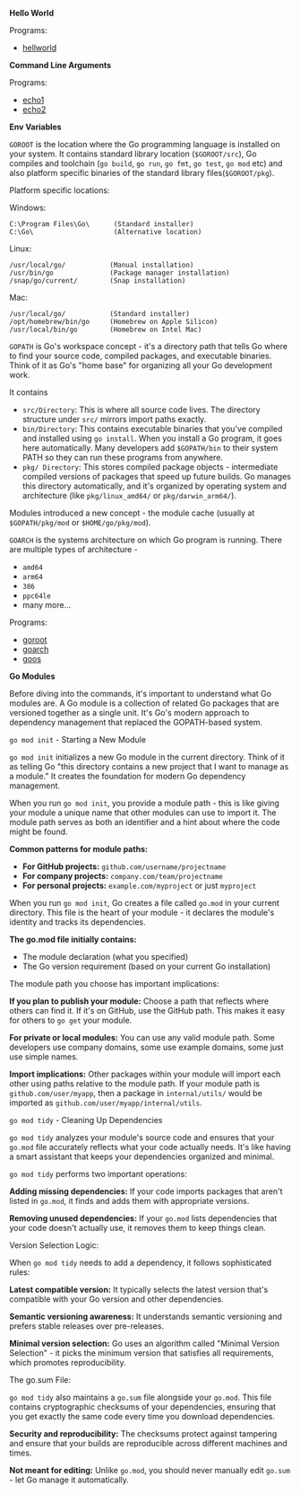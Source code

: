 **Hello World**

Programs:

- [hellworld](./helloworld/main.go)

**Command Line Arguments**

Programs:

- [echo1](./echo1/main.go)
- [echo2](./echo2/main.go)

**Env Variables**

`GOROOT` is the location where the Go programming language is installed on your system. It contains standard library location (`$GOROOT/src`), Go compiles and toolchain (`go build`, `go run`, `go fmt`, `go test`, `go mod` etc) and also platform specific binaries of the standard library files(`$GOROOT/pkg`).

Platform specific locations:

Windows:

```
C:\Program Files\Go\      (Standard installer)
C:\Go\                    (Alternative location)
```

Linux:

```
/usr/local/go/           (Manual installation)
/usr/bin/go              (Package manager installation)
/snap/go/current/        (Snap installation)
```

Mac:

```
/usr/local/go/           (Standard installer)
/opt/homebrew/bin/go     (Homebrew on Apple Silicon)
/usr/local/bin/go        (Homebrew on Intel Mac)
```

`GOPATH` is Go's workspace concept - it's a directory path that tells Go where to find your source code, compiled packages, and executable binaries. Think of it as Go's "home base" for organizing all your Go development work.

It contains

- `src/Directory`: This is where all source code lives. The directory structure under `src/` mirrors import paths exactly.
- `bin/Directory`: This contains executable binaries that you've compiled and installed using `go install`. When you install a Go program, it goes here automatically. Many developers add `$GOPATH/bin` to their system PATH so they can run these programs from anywhere.
- `pkg/ Directory`: This stores compiled package objects - intermediate compiled versions of packages that speed up future builds. Go manages this directory automatically, and it's organized by operating system and architecture (like `pkg/linux_amd64/` or `pkg/darwin_arm64/`).

Modules introduced a new concept - the module cache (usually at `$GOPATH/pkg/mod` or `$HOME/go/pkg/mod`).

`GOARCH` is the systems architecture on which Go program is running. There are multiple types of architecture -

- `amd64`
- `arm64`
- `386`
- `ppc64le`
- many more...

Programs:

- [goroot](./goroot/main.go)
- [goarch](./goarch/main.go)
- [goos](./goarch/main.go)

**Go Modules**

Before diving into the commands, it's important to understand what Go modules are. A Go module is a collection of related Go packages that are versioned together as a single unit. It's Go's modern approach to dependency management that replaced the GOPATH-based system.

`go mod init` - Starting a New Module

`go mod init` initializes a new Go module in the current directory. Think of it as telling Go "this directory contains a new project that I want to manage as a module." It creates the foundation for modern Go dependency management.

When you run `go mod init`, you provide a module path - this is like giving your module a unique name that other modules can use to import it. The module path serves as both an identifier and a hint about where the code might be found.

**Common patterns for module paths:**

- **For GitHub projects:** `github.com/username/projectname`
- **For company projects:** `company.com/team/projectname`
- **For personal projects:** `example.com/myproject` or just `myproject`

When you run `go mod init`, Go creates a file called `go.mod` in your current directory. This file is the heart of your module - it declares the module's identity and tracks its dependencies.

**The go.mod file initially contains:**

- The module declaration (what you specified)
- The Go version requirement (based on your current Go installation)

The module path you choose has important implications:

**If you plan to publish your module:**
Choose a path that reflects where others can find it. If it's on GitHub, use the GitHub path. This makes it easy for others to `go get` your module.

**For private or local modules:**
You can use any valid module path. Some developers use company domains, some use example domains, some just use simple names.

**Import implications:**
Other packages within your module will import each other using paths relative to the module path. If your module path is `github.com/user/myapp`, then a package in `internal/utils/` would be imported as `github.com/user/myapp/internal/utils`.

`go mod tidy` - Cleaning Up Dependencies

`go mod tidy` analyzes your module's source code and ensures that your `go.mod` file accurately reflects what your code actually needs. It's like having a smart assistant that keeps your dependencies organized and minimal.

`go mod tidy` performs two important operations:

**Adding missing dependencies:**
If your code imports packages that aren't listed in `go.mod`, it finds and adds them with appropriate versions.

**Removing unused dependencies:**
If your `go.mod` lists dependencies that your code doesn't actually use, it removes them to keep things clean.

Version Selection Logic:

When `go mod tidy` needs to add a dependency, it follows sophisticated rules:

**Latest compatible version:**
It typically selects the latest version that's compatible with your Go version and other dependencies.

**Semantic versioning awareness:**
It understands semantic versioning and prefers stable releases over pre-releases.

**Minimal version selection:**
Go uses an algorithm called "Minimal Version Selection" - it picks the minimum version that satisfies all requirements, which promotes reproducibility.

The go.sum File:

`go mod tidy` also maintains a `go.sum` file alongside your `go.mod`. This file contains cryptographic checksums of your dependencies, ensuring that you get exactly the same code every time you download dependencies.

**Security and reproducibility:**
The checksums protect against tampering and ensure that your builds are reproducible across different machines and times.

**Not meant for editing:**
Unlike `go.mod`, you should never manually edit `go.sum` - let Go manage it automatically.
